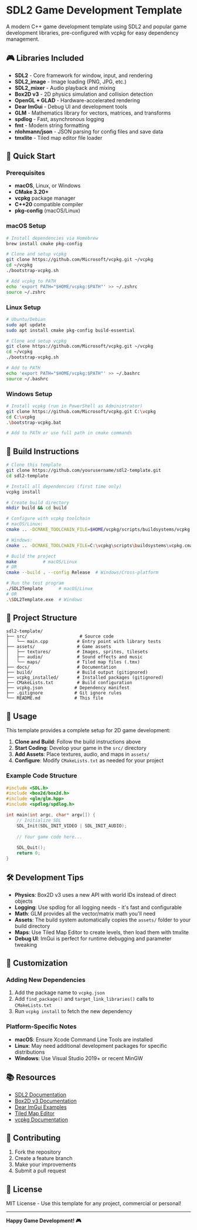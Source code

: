 # SDL2 Game Development Template

A modern C++ game development template using SDL2 and popular game development libraries, pre-configured with vcpkg for easy dependency management.

## 🎮 Libraries Included

- **SDL2** - Core framework for window, input, and rendering
- **SDL2_image** - Image loading (PNG, JPG, etc.)
- **SDL2_mixer** - Audio playback and mixing
- **Box2D v3** - 2D physics simulation and collision detection
- **OpenGL + GLAD** - Hardware-accelerated rendering
- **Dear ImGui** - Debug UI and development tools
- **GLM** - Mathematics library for vectors, matrices, and transforms
- **spdlog** - Fast, asynchronous logging
- **fmt** - Modern string formatting
- **nlohmann/json** - JSON parsing for config files and save data
- **tmxlite** - Tiled map editor file loader

## 🚀 Quick Start

### Prerequisites

- **macOS**, Linux, or Windows
- **CMake 3.20+**
- **vcpkg** package manager
- **C++20** compatible compiler
- **pkg-config** (macOS/Linux)

### macOS Setup

```bash
# Install dependencies via Homebrew
brew install cmake pkg-config

# Clone and setup vcpkg
git clone https://github.com/Microsoft/vcpkg.git ~/vcpkg
cd ~/vcpkg
./bootstrap-vcpkg.sh

# Add vcpkg to PATH
echo 'export PATH="$HOME/vcpkg:$PATH"' >> ~/.zshrc
source ~/.zshrc
```

### Linux Setup

```bash
# Ubuntu/Debian
sudo apt update
sudo apt install cmake pkg-config build-essential

# Clone and setup vcpkg
git clone https://github.com/Microsoft/vcpkg.git ~/vcpkg
cd ~/vcpkg
./bootstrap-vcpkg.sh

# Add to PATH
echo 'export PATH="$HOME/vcpkg:$PATH"' >> ~/.bashrc
source ~/.bashrc
```

### Windows Setup

```bash
# Install vcpkg (run in PowerShell as Administrator)
git clone https://github.com/Microsoft/vcpkg.git C:\vcpkg
cd C:\vcpkg
.\bootstrap-vcpkg.bat

# Add to PATH or use full path in cmake commands
```

## 🔨 Build Instructions

```bash
# Clone this template
git clone https://github.com/yourusername/sdl2-template.git
cd sdl2-template

# Install all dependencies (first time only)
vcpkg install

# Create build directory
mkdir build && cd build

# Configure with vcpkg toolchain
# macOS/Linux:
cmake .. -DCMAKE_TOOLCHAIN_FILE=$HOME/vcpkg/scripts/buildsystems/vcpkg.cmake

# Windows:
cmake .. -DCMAKE_TOOLCHAIN_FILE=C:\vcpkg\scripts\buildsystems\vcpkg.cmake

# Build the project
make          # macOS/Linux
# OR
cmake --build . --config Release  # Windows/Cross-platform

# Run the test program
./SDL2Template      # macOS/Linux
# OR
.\SDL2Template.exe  # Windows
```

## 📁 Project Structure

```
sdl2-template/
├── src/                    # Source code
│   └── main.cpp           # Entry point with library tests
├── assets/                # Game assets
│   ├── textures/          # Images, sprites, tilesets
│   ├── audio/             # Sound effects and music
│   └── maps/              # Tiled map files (.tmx)
├── docs/                  # Documentation
├── build/                 # Build output (gitignored)
├── vcpkg_installed/       # Installed packages (gitignored)
├── CMakeLists.txt         # Build configuration
├── vcpkg.json            # Dependency manifest
├── .gitignore            # Git ignore rules
└── README.md             # This file
```

## 🎯 Usage

This template provides a complete setup for 2D game development:

1. **Clone and Build**: Follow the build instructions above
2. **Start Coding**: Develop your game in the `src/` directory
3. **Add Assets**: Place textures, audio, and maps in `assets/`
4. **Configure**: Modify `CMakeLists.txt` as needed for your project

### Example Code Structure

```cpp
#include <SDL.h>
#include <box2d/box2d.h>
#include <glm/glm.hpp>
#include <spdlog/spdlog.h>

int main(int argc, char* argv[]) {
    // Initialize SDL
    SDL_Init(SDL_INIT_VIDEO | SDL_INIT_AUDIO);
    
    // Your game code here...
    
    SDL_Quit();
    return 0;
}
```

## 🛠️ Development Tips

- **Physics**: Box2D v3 uses a new API with world IDs instead of direct objects
- **Logging**: Use spdlog for all logging needs - it's fast and configurable
- **Math**: GLM provides all the vector/matrix math you'll need
- **Assets**: The build system automatically copies the `assets/` folder to your build directory
- **Maps**: Use Tiled Map Editor to create levels, then load them with tmxlite
- **Debug UI**: ImGui is perfect for runtime debugging and parameter tweaking

## 🔧 Customization

### Adding New Dependencies

1. Add the package name to `vcpkg.json`
2. Add `find_package()` and `target_link_libraries()` calls to `CMakeLists.txt`
3. Run `vcpkg install` to fetch the new dependency

### Platform-Specific Notes

- **macOS**: Ensure Xcode Command Line Tools are installed
- **Linux**: May need additional development packages for specific distributions
- **Windows**: Use Visual Studio 2019+ or recent MinGW

## 📚 Resources

- [SDL2 Documentation](https://wiki.libsdl.org/)
- [Box2D v3 Documentation](https://box2d.org/documentation/)
- [Dear ImGui Examples](https://github.com/ocornut/imgui/tree/master/examples)
- [Tiled Map Editor](https://www.mapeditor.org/)
- [vcpkg Documentation](https://vcpkg.io/)

## 🤝 Contributing

1. Fork the repository
2. Create a feature branch
3. Make your improvements
4. Submit a pull request

## 📄 License

MIT License - Use this template for any project, commercial or personal!

---

**Happy Game Development! 🎮**